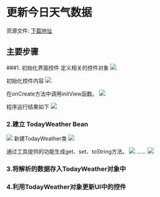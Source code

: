 # 更新今日天气数据


资源文件: [下载地址](http://mobile100.zhangqx.com/assets/docs/projects/weather07_res.zip)


## 主要步骤


###1. 初始化界面控件 
定义相关的控件对象
![](imags/07/7-2.png)

初始化控件内容
![](imags/07/7-3.png)

在onCreate方法中调用initView函数。
![](imags/07/7-4.png)

程序运行结果如下
![](imags/07/7-1.png)

### 2.建立 TodayWeather Bean

![](imags/07/7-5.png)
新建TodayWeather类
![](imags/07/7-6.png)

通过工具提供的功能生成get、set、toString方法。
![](imags/07/7-7.png)
......
![](imags/07/7-8.png)





### 3.将解析的数据存入TodayWeather对象中


### 4.利用TodayWeather对象更新UI中的控件











